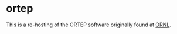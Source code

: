 # ortep

This is a re-hosting of the ORTEP software originally found at [ORNL](http://web.ornl.gov/sci/ortep/ortep.html).
